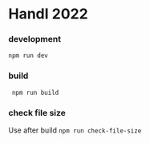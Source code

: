 # HandI 2022

### development

`npm run dev`

### build

` npm run build`

### check file size

Use after build
`npm run check-file-size`

